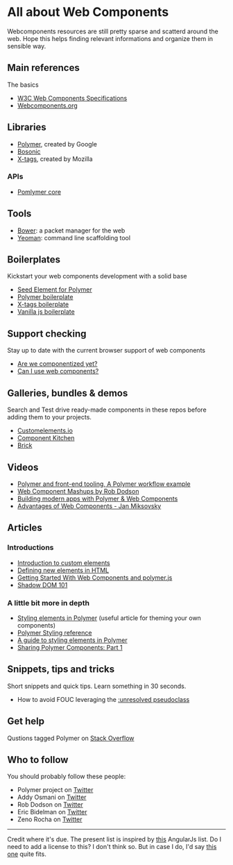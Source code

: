 # All about Web Components 
Webcomponents resources are still pretty sparse and scatterd around the web. 
Hope this helps finding relevant informations and organize them in sensible way.

## Main references
The basics
+ [W3C Web Components Specifications](http://w3c.github.io/webcomponents/)
+ [Webcomponents.org](http://webcomponents.org/)

## Libraries
+ [Polymer](http://www.polymer-project.org/), created by Google
+ [Bosonic](http://bosonic.github.io/)
+ [X-tags](http://x-tags.org/), created by Mozilla

### APIs
+ [Pomlymer core](http://www.polymer-project.org/components/core-docs/index.html)

## Tools
+ [Bower](http://bower.io/): a packet manager for the web
+ [Yeoman](http://yeoman.io/): command line scaffolding tool

## Boilerplates
Kickstart your web components development with a solid base
+ [Seed Element for Polymer](https://github.com/PolymerLabs/seed-element)
+ [Polymer boilerplate](https://github.com/webcomponents/polymer-boilerplate)
+ [X-tags boilerplate](https://github.com/webcomponents/x-tag-boilerplate)
+ [Vanilla js boilerplate](https://github.com/webcomponents/element-boilerplate)

## Support checking
Stay up to date with the current browser support of web components
+ [Are we componentized yet?](http://jonrimmer.github.io/are-we-componentized-yet/)
+ [Can I use web components?](http://caniuse.com/#search=web%20components)

## Galleries, bundles & demos
Search and Test drive ready-made components in these repos before adding them to your projects.
+ [Customelements.io](http://customelements.io/)
+ [Component Kitchen](http://component.kitchen/)
+ [Brick](http://mozilla.github.io/brick/index.html)

## Videos
+ [Polymer and front-end tooling, A Polymer workflow example](https://www.youtube.com/watch?v=EwQkyplZHDY#t=220)
+ [Web Component Mashups by Rob Dodson](https://www.youtube.com/watch?v=75EuHl6CSTo)
+ [Building modern apps with Polymer & Web Components](https://www.youtube.com/watch?v=VMVj_jR75vE)
+ [Advantages of Web Components - Jan Miksovsky](https://www.youtube.com/watch?v=qfpEOGW-zUc)

## Articles
### Introductions
+ [Introduction to custom elements](http://www.smashingmagazine.com/2014/03/04/introduction-to-custom-elements/)
+ [Defining new elements in HTML](http://www.html5rocks.com/en/tutorials/webcomponents/customelements/)
+ [Getting Started With Web Components and polymer.js](http://4waisenkinder.de/blog/2013/09/21/getting-started-with-web-components-and-polymer-dot-js/?utm_medium=referral&utm_source=pulsenews)
+ [Shadow DOM 101](http://www.html5rocks.com/en/tutorials/webcomponents/shadowdom/)

### A little bit more in depth
+ [Styling elements in Polymer](http://www.polymer-project.org/articles/styling-elements.html) (useful article for theming your own components)
+ [Polymer Styling reference](http://www.polymer-project.org/docs/polymer/styling.html)
+ [A guide to styling elements in Polymer](http://www.polymer-project.org/articles/styling-elements.html)
+ [Sharing Polymer Components: Part 1](http://code.tutsplus.com/tutorials/sharing-polymer-components-part-1--cms-21264)

## Snippets, tips and tricks
Short snippets and quick tips. Learn something in 30 seconds.

+ How to avoid FOUC leveraging the [:unresolved pseudoclass](https://plus.google.com/+EricBidelman/posts/bbK5scDoPnc)

## Get help
Qustions tagged Polymer on [Stack Overflow](http://stackoverflow.com/questions/tagged/polymer)

## Who to follow
You should probably follow these people:
+ Polymer project on [Twitter](https://twitter.com/polymer)
+ Addy Osmani on [Twitter](https://twitter.com/addyosmani)
+ Rob Dodson on [Twitter](https://twitter.com/rob_dodson)
+ Eric Bidelman on [Twitter](https://twitter.com/ebidel)
+ Zeno Rocha on [Twitter](https://twitter.com/zenorocha/)

---
Credit where it's due. The present list is inspired by [this](https://github.com/nobitagit/AngularJS-Learning) AngularJs list.
Do I need to add a license to this? I don't think so. 
But in case I do, I'd say [this one](https://tldrlegal.com/license/do-wtf-you-want-to-public-license-v2-(wtfpl-2.0)) quite fits.



